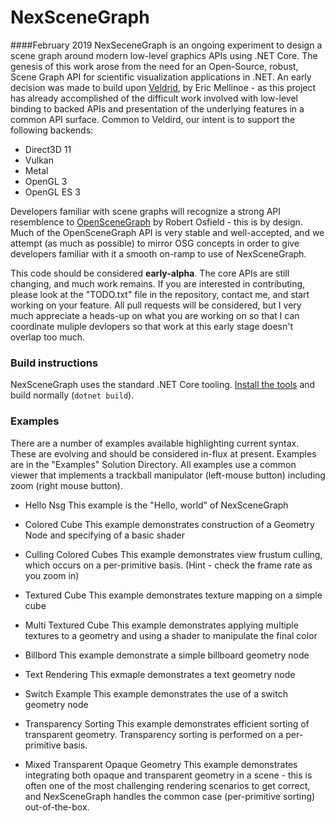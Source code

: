# NexSceneGraph
####February 2019
NexSeceneGraph is an ongoing experiment to design a scene graph around modern low-level graphics APIs using .NET Core.  The genesis of this work arose from the need for an Open-Source, robust, Scene Graph API for scientific visualization applications in .NET.    An early decision was made to build upon [Veldrid](https://github.com/mellinoe/veldrid), by Eric Mellinoe - as this project has already accomplished of the difficult work involved with low-level binding to backed APIs and presentation of the underlying features in a common API surface.   Common to Veldird, our intent is to support the following backends:

* Direct3D 11
* Vulkan
* Metal
* OpenGL 3
* OpenGL ES 3

Developers familiar with scene graphs will recognize a strong API resemblence to [OpenSceneGraph](http://www.openscenegraph.org/) by Robert Osfield - this is by design.  Much of the OpenSceneGraph API is very stable and well-accepted, and we attempt (as much as possible) to mirror OSG concepts in order to give developers familiar with it a smooth on-ramp to use of NexSceneGraph.

This code should be considered __early-alpha__.   The core APIs are still changing, and much work remains.   If you are interested in contributing, please look at the "TODO.txt" file in the repository, contact me, and start working on your feature.   All pull requests will be considered, but I very much appreciate a heads-up on what you are working on so that  I can coordinate muliple devlopers so that work at this early stage doesn't overlap too much.

### Build instructions

NexSceneGraph  uses the standard .NET Core tooling. [Install the tools](https://www.microsoft.com/net/download/core) and build normally (`dotnet build`).

### Examples

There are a number of examples available highlighting current syntax.  These are evolving and should be considered in-flux at present.  Examples are in the "Examples" Solution Directory.   All examples use a common viewer that implements a trackball manipulator (left-mouse button) including zoom (right mouse button).

* Hello Nsg
  This example is the "Hello, world" of NexSceneGraph

* Colored Cube
  This example demonstrates construction of a Geometry Node and specifying of a basic shader

* Culling Colored Cubes
  This example demonstrates view frustum culling, which occurs on a per-primitive basis.  (Hint - check the frame rate as you zoom in)

* Textured Cube
  This example demonstrates texture mapping on a simple cube

* Multi Textured Cube
  This example demonstrates applying multiple textures to a geometry and using a shader to manipulate the final color

* Billbord
  This example demonstrate a simple billboard geometry node

* Text Rendering
  This exmaple demonstrates a text geometry node

* Switch Example
  This example demonstrates the use of a switch geometry node

* Transparency Sorting
  This example demonstrates efficient sorting of transparent geometry.  Transparency sorting is performed on a per-primitive basis.

* Mixed Transparent Opaque Geometry
  This example demonstrates integrating both opaque and transparent geometry in a scene - this is often one of the most challenging rendering scenarios to get correct, and NexSceneGraph handles the common case (per-primitive sorting) out-of-the-box.

